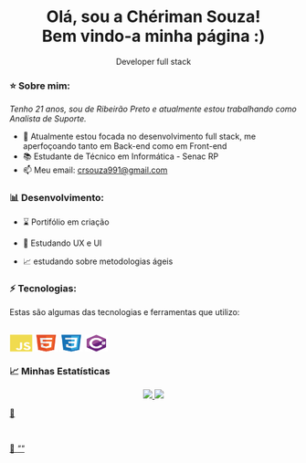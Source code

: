 <h1 align='center'>
  Olá, sou a Chériman Souza!
  <br/>
  Bem vindo-a minha página :)
</h1>

<p align='center'>
  Developer full stack
</p>

### ⭐️ Sobre mim:

<p>
  <em>
    Tenho 21 anos, sou de Ribeirão Preto e atualmente estou trabalhando como Analista de Suporte.
    
  </em>
</p>

- 🌱 Atualmente estou focada no desenvolvimento full stack, me aperfoçoando tanto em Back-end como em Front-end 
- 📚 Estudante de Técnico em Informática - Senac RP 
- 📫 Meu email: crsouza991@gmail.com

### 📊 Desenvolvimento:

- ⌛️ Portifólio em criação 

- 🎨 Estudando UX e UI 

- 📈 estudando sobre metodologias ágeis 

### ⚡ Tecnologias:

Estas são algumas das tecnologias e ferramentas que utilizo:

<div style="display: inline_block"><br>
  <img align="center" alt="Cheriman-Js" height="30" width="40" src="https://raw.githubusercontent.com/devicons/devicon/master/icons/javascript/javascript-plain.svg">
  <img align="center" alt="Cheriman-HTML" height="30" width="40" src="https://raw.githubusercontent.com/devicons/devicon/master/icons/html5/html5-original.svg">
  <img align="center" alt="Cheriman-CSS" height="30" width="40" src="https://raw.githubusercontent.com/devicons/devicon/master/icons/css3/css3-original.svg">
  <img align="center" alt="Cheriman-Csharp" height="30" width="40" src="https://raw.githubusercontent.com/devicons/devicon/master/icons/csharp/csharp-original.svg">
  
</div>

### 📈 Minhas Estatísticas


<div align="center">
  <a href="https://github.com/crsouza993">
  <img height="180em" src="https://github-readme-stats.vercel.app/api?username=crsouza993&show_icons=true&theme=dracula&include_all_commits=true&count_private=true"/>
   <img height="180em" src="https://github-readme-stats.vercel.app/api/top-langs/?username=crsouza993&layout=compact&langs_count=7&theme=dracula"/>
</div>

💬 
<div>
 
</div>
<br>
<p>🧠 <span style="font-style:italic">""</span></p>

  
